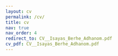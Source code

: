 ```yaml
---
layout: cv
permalink: /cv/
title: cv
nav: true
nav_order: 4
redirect_to: CV__Isayas_Berhe_Adhanom.pdf
cv_pdf: CV__Isayas_Berhe_Adhanom.pdf
---
```

